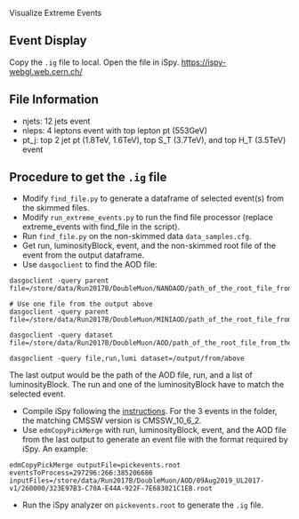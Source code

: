 Visualize Extreme Events

## Event Display

Copy the `.ig` file to local. Open the file in iSpy. 
https://ispy-webgl.web.cern.ch/

## File Information

* njets: 12 jets event
* nleps: 4 leptons event with top lepton pt (553GeV)
* pt_j: top 2 jet pt (1.8TeV, 1.6TeV), top S_T (3.7TeV), and top H_T (3.5TeV) event

## Procedure to get the `.ig` file

* Modify `find_file.py` to generate a dataframe of selected event(s) from the skimmed files.
* Modify `run_extreme_events.py` to run the find file processor (replace extreme_events with find_file in the script). 
* Run `find_file.py` on the non-skimmed data `data_samples.cfg`.
* Get run, luminosityBlock, event, and the non-skimmed root file of the event from the output dataframe.
* Use `dasgoclient` to find the AOD file:

```
dasgoclient -query parent file=/store/data/Run2017B/DoubleMuon/NANOAOD/path_of_the_root_file_from_the_previous_step.root

# Use one file from the output above
dasgoclient -query parent file=/store/data/Run2017B/DoubleMuon/MINIAOD/path_of_the_root_file_from_the_previous_step.root

dasgoclient -query dataset file=/store/data/Run2017B/DoubleMuon/AOD/path_of_the_root_file_from_the_previous_step.root

dasgoclient -query file,run,lumi dataset=/output/from/above
```

The last output would be the path of the AOD file, run, and a list of luminosityBlock. The run and one of the luminosityBlock have to match the selected event.
* Compile iSpy following the [instructions](https://github.com/cms-outreach/ispy-analyzers). For the 3 events in the folder, the matching CMSSW version is CMSSW_10_6_2.
* Use `edmCopyPickMerge` with run, luminosityBlock, event, and the AOD file from the last output to generate an event file with the format required by iSpy. An example:

```
edmCopyPickMerge outputFile=pickevents.root   eventsToProcess=297296:266:385206686   inputFiles=/store/data/Run2017B/DoubleMuon/AOD/09Aug2019_UL2017-v1/260000/323E97B3-C70A-E44A-922F-7E683021C1EB.root
```

* Run the iSpy analyzer on `pickevents.root` to generate the `.ig` file.

